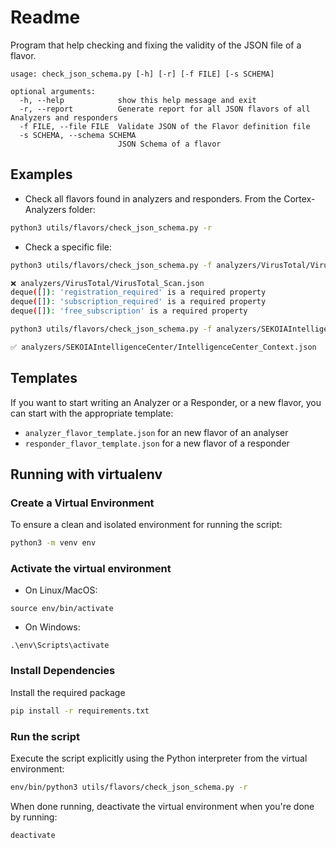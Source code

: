 # Readme

Program that help checking and fixing the validity of the JSON file of a flavor.


```
usage: check_json_schema.py [-h] [-r] [-f FILE] [-s SCHEMA]

optional arguments:
  -h, --help            show this help message and exit
  -r, --report          Generate report for all JSON flavors of all Analyzers and responders
  -f FILE, --file FILE  Validate JSON of the Flavor definition file
  -s SCHEMA, --schema SCHEMA
                        JSON Schema of a flavor
```

## Examples


- Check all flavors found in analyzers and responders. From the Cortex-Analyzers folder:

```bash
python3 utils/flavors/check_json_schema.py -r

```

- Check a specific file:

```bash
python3 utils/flavors/check_json_schema.py -f analyzers/VirusTotal/VirusTotal_Scan.json -s utils/flavors/flavor_schema.json

❌ analyzers/VirusTotal/VirusTotal_Scan.json
deque([]): 'registration_required' is a required property
deque([]): 'subscription_required' is a required property
deque([]): 'free_subscription' is a required property
```

```bash
python3 utils/flavors/check_json_schema.py -f analyzers/SEKOIAIntelligenceCenter/IntelligenceCenter_Context.json -s utils/flavors/flavor_schema.json

✅ analyzers/SEKOIAIntelligenceCenter/IntelligenceCenter_Context.json
```

## Templates

If you want to start writing an Analyzer or a Responder, or a new flavor, you can start with the appropriate template: 
- `analyzer_flavor_template.json` for an new flavor of an analyser
- `responder_flavor_template.json` for a new flavor of a responder

## Running with virtualenv

### Create a Virtual Environment

To ensure a clean and isolated environment for running the script:

```bash
python3 -m venv env
```

### Activate the virtual environment

- On Linux/MacOS:
```
source env/bin/activate
```
- On Windows:
```
.\env\Scripts\activate
```

### Install Dependencies

Install the required package
```bash
pip install -r requirements.txt
```

### Run the script
Execute the script explicitly using the Python interpreter from the virtual environment:
```bash
env/bin/python3 utils/flavors/check_json_schema.py -r
```

When done running, deactivate the virtual environment when you're done by running:
```bash
deactivate
```